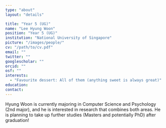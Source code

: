 ```yaml
---
type: "about"
layout: "details"

title: "Year 5 (UG)"
name: "Lee Hyung Woon"
position: "Year 5 (UG)"
institution: "National University of Singapore"
picture: "/images/people/"
cv: "/path/to/cv.pdf"
email: ""
twitter: ""
googlescholar: ""
orcid: ""
osf: ""
interests:
  - "Favourite dessert: All of them (anything sweet is always great)"
education:
contact:
---
```


Hyung Woon is currently majoring in Computer Science and Psychology (2nd major), and he is interested in research that combines both areas. He is planning to take up further studies (Masters and potentially PhD) after graduation!
